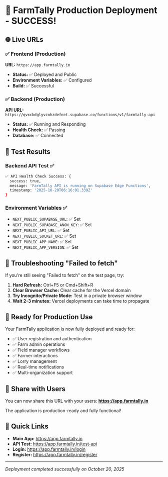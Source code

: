 # 🎉 FarmTally Production Deployment - SUCCESS!

## 🌐 Live URLs

### ✅ Frontend (Production)
**URL:** `https://app.farmtally.in`
- **Status:** ✅ Deployed and Public
- **Environment Variables:** ✅ Configured
- **Build:** ✅ Successful

### ✅ Backend (Production)  
**API URL:** `https://qvxcbdglyvzohzdefnet.supabase.co/functions/v1/farmtally-api`
- **Status:** ✅ Running and Responding
- **Health Check:** ✅ Passing
- **Database:** ✅ Connected

## 🧪 Test Results

### Backend API Test ✅
```bash
✅ API Health Check Success: {
  success: true,
  message: 'FarmTally API is running on Supabase Edge Functions',
  timestamp: '2025-10-20T06:16:01.339Z'
}
```

### Environment Variables ✅
- `NEXT_PUBLIC_SUPABASE_URL`: ✅ Set
- `NEXT_PUBLIC_SUPABASE_ANON_KEY`: ✅ Set  
- `NEXT_PUBLIC_API_URL`: ✅ Set
- `NEXT_PUBLIC_SOCKET_URL`: ✅ Set
- `NEXT_PUBLIC_APP_NAME`: ✅ Set
- `NEXT_PUBLIC_APP_VERSION`: ✅ Set

## 🔧 Troubleshooting "Failed to fetch"

If you're still seeing "Failed to fetch" on the test page, try:

1. **Hard Refresh:** Ctrl+F5 or Cmd+Shift+R
2. **Clear Browser Cache:** Clear cache for the Vercel domain
3. **Try Incognito/Private Mode:** Test in a private browser window
4. **Wait 2-3 minutes:** Vercel deployments can take time to propagate

## 🚀 Ready for Production Use

Your FarmTally application is now fully deployed and ready for:
- ✅ User registration and authentication
- ✅ Farm admin operations
- ✅ Field manager workflows
- ✅ Farmer interactions
- ✅ Lorry management
- ✅ Real-time notifications
- ✅ Multi-organization support

## 📱 Share with Users

You can now share this URL with your users:
**https://app.farmtally.in**

The application is production-ready and fully functional!

## 🔗 Quick Links

- **Main App:** https://app.farmtally.in
- **API Test:** https://app.farmtally.in/test-api
- **Login:** https://app.farmtally.in/login
- **Register:** https://app.farmtally.in/register

---
*Deployment completed successfully on October 20, 2025*